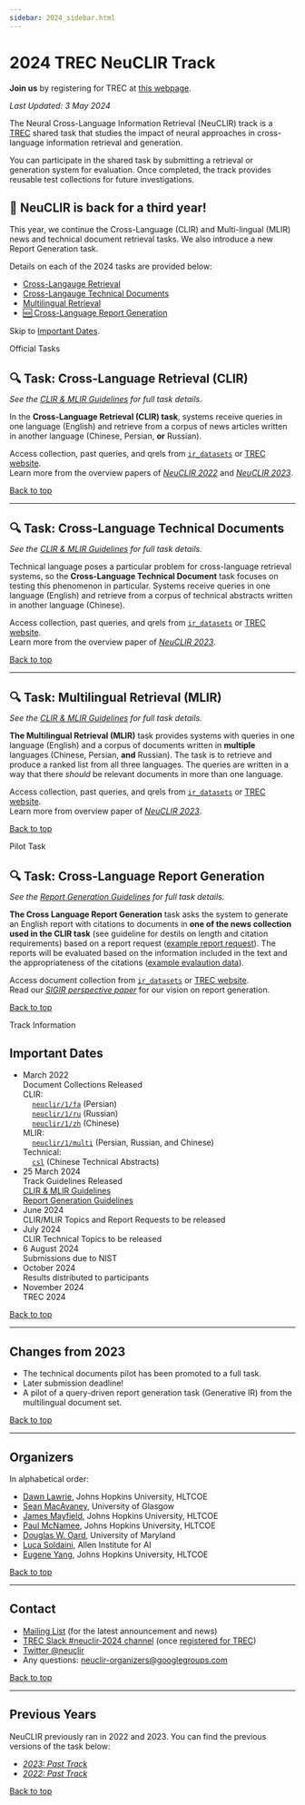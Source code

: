 ```yaml
---
sidebar: 2024_sidebar.html
---
```


# 2024 TREC NeuCLIR Track

<div class='register-banner'>
    <div class='register-banner-items'>
    <b>Join us</b> by registering for TREC at <a href='https://trec.nist.gov/pubs/call2024.html'>this webpage</a>.
    </div>
</div>


*Last Updated: 3 May 2024*

The Neural Cross-Language Information Retrieval (NeuCLIR) track is a [TREC](https://trec.nist.gov/) shared task that
studies the impact of neural approaches in cross-language information retrieval and generation.

You can participate in the shared task by submitting a retrieval or generation system for evaluation. Once completed,
the track provides reusable test collections for future investigations.

## 🎉 NeuCLIR is back for a third year!

This year, we continue the Cross-Language (CLIR) and Multi-lingual (MLIR) news and technical document retrieval tasks.
We also introduce a new Report Generation task.

<!-- Examples of the report generation request and evaluation data can be found
in the [Report Generation](#report-generation-pilot-task) section.  -->

Details on each of the 2024 tasks are provided below:

 - [Cross-Langauge Retrieval](#-task-cross-language-retrieval-clir)
 - [Cross-Langauge Technical Documents](#-task-cross-language-technical-documents)
 - [Multilingual Retrieval](#-task-multilingual-retrieval-mlir)
 - [🆕 Cross-Language Report Generation](#-task-cross-language-report-generation)

<!-- See full guidelines below:
 - [CLIR and MLIR Tasks](https://docs.google.com/document/d/1Vy9538kPvyE3mfIhd-stqULbcRCnS_oe5rP6ykqKA-0/edit?usp=sharing)
 - [Report Generation Task](https://docs.google.com/document/d/1Q4SSwM69kfK2GtYf0N__4eQcsEK0giMky2XG-dPoCYM/edit?usp=sharing) -->

Skip to [Important Dates](#important-dates).

<div class="hr-text">Official Tasks</div>


## 🔍 Task: Cross-Language Retrieval (CLIR)

<p style="margin-top: -0.75em"><em>See the <a href="https://docs.google.com/document/d/1Vy9538kPvyE3mfIhd-stqULbcRCnS_oe5rP6ykqKA-0/edit?usp=sharing">CLIR & MLIR Guidelines</a> for full task details.</em></p>

In the **Cross-Language Retrieval (CLIR) task**, systems receive queries in one language (English) and retrieve from
a corpus of news articles written in another language (Chinese, Persian, **or** Russian).

<!-- TODO: image -->

<!-- TODO: data -->

<div class="alert alert-success" role="alert">
  <div class="text-secondary small">Access collection, past queries, and qrels from <a href="https://ir-datasets.com/neuclir.html#neuclir/1"><code>ir_datasets</code></a> or <a href="https://trec.nist.gov/data/neuclir.html">TREC website</a>. </div>
  <div class="text-secondary small">Learn more from the overview papers of <a href='https://arxiv.org/abs/2304.12367' title='link to '><i aria-hidden="true" class="fas fa-archive">NeuCLIR 2022</i></a> and <a href='https://arxiv.org/abs/2404.08071' title='link to '><i aria-hidden="true" class="fas fa-archive">NeuCLIR 2023</i></a>. </div>
</div>

<span class='navigate_toc'><i class="fas fa-arrow-up right-margin"></i><a href='#' class='navigate_toc'>Back to top</a></span>

-------


## 🔍 Task: Cross-Language Technical Documents

<p style="margin-top: -0.75em"><em>See the <a href="https://docs.google.com/document/d/1Vy9538kPvyE3mfIhd-stqULbcRCnS_oe5rP6ykqKA-0/edit?usp=sharing">CLIR & MLIR Guidelines</a> for full task details.</em></p>

Technical language poses a particular problem for cross-language retrieval systems, so the **Cross-Language Technical Document** task focuses
on testing this phenomenon in particular. Systems receive queries in one language (English) and retrieve from a corpus of technical abstracts
written in another language (Chinese).

<!-- TODO: image -->

<div class="alert alert-success" role="alert">
  <div class="text-secondary small">Access collection, past queries, and qrels from <a href="https://ir-datasets.com/csl.html"><code>ir_datasets</code></a> or <a href="https://trec.nist.gov/data/neuclir2023.html">TREC website</a>. </div>
  <div class="text-secondary small">Learn more from the overview paper of <a href='https://arxiv.org/abs/2404.08071' title='link to '><i aria-hidden="true" class="fas fa-archive">NeuCLIR 2023</i></a>. </div>
</div>

<span class='navigate_toc'><i class="fas fa-arrow-up right-margin"></i><a href='#' class='navigate_toc'>Back to top</a></span>

-------


## 🔍 Task: Multilingual Retrieval (MLIR)

<p style="margin-top: -0.75em"><em>See the <a href="https://docs.google.com/document/d/1Vy9538kPvyE3mfIhd-stqULbcRCnS_oe5rP6ykqKA-0/edit?usp=sharing">CLIR & MLIR Guidelines</a> for full task details.</em></p>

**The Multilingual Retrieval (MLIR)** task provides systems with queries in one language (English) and a corpus of documents written in **multiple**
languages (Chinese, Persian, **and** Russian). The task is to retrieve and produce a ranked list from all three languages. The queries are written
in a way that there *should* be relevant documents in more than one language.

<!-- TODO: image -->

<div class="alert alert-success" role="alert">
  <div class="text-secondary small">Access collection, past queries, and qrels from <a href="https://ir-datasets.com/neuclir.html#neuclir/1/multi"><code>ir_datasets</code></a> or <a href="https://trec.nist.gov/data/neuclir2023.html">TREC website</a>. </div>
  <div class="text-secondary small">Learn more from overview paper of <a href='https://arxiv.org/abs/2404.08071' title='link to '><i aria-hidden="true" class="fas fa-archive">NeuCLIR 2023</i></a>. </div>
</div>

<span class='navigate_toc'><i class="fas fa-arrow-up right-margin"></i><a href='#' class='navigate_toc'>Back to top</a></span>

<div class="hr-text">Pilot Task</div>


## 🔍 Task: Cross-Language Report Generation

<p style="margin-top: -0.75em"><em>See the <a href="https://docs.google.com/document/d/1Q4SSwM69kfK2GtYf0N__4eQcsEK0giMky2XG-dPoCYM/edit?usp=sharing">Report Generation Guidelines</a> for full task details.</em></p>

**The Cross Language Report Generation** task asks the system to generate an English report with citations to documents in **one of the news collection used in the CLIR task** (see guideline for destils on length and citation requirements) 
based on a report request ([example report request](https://neuclir.github.io/assets/data/report-generation-sample.request.zh.jsonl)). 
The reports will be evaluated based on the information included in the text and the appropriateness of the citations ([example evalaution data](https://neuclir.github.io/assets/data/report-generation-sample.evaluation.zh.jsonl)). 

<!-- TODO: image -->

<div class="alert alert-success" role="alert">
  <div class="text-secondary small">Access document collection from <a href="https://ir-datasets.com/neuclir.html#neuclir/1/"><code>ir_datasets</code></a> or <a href="https://trec.nist.gov/data/neuclir2022.html">TREC website</a>. </div>
  <div class="text-secondary small">Read our <a href='https://arxiv.org/abs/2405.00982' title='link to '><i aria-hidden="true" class="fas fa-archive">SIGIR perspective paper</i></a> for our vision on report generation.</div>
</div>


<span class='navigate_toc'><i class="fas fa-arrow-up right-margin"></i><a href='#' class='navigate_toc'>Back to top</a></span>

<div class="hr-text">Track Information</div>

## Important Dates

<ul class="steps steps-vertical mb-4">
  <li class="step-item">
    <div class="h3 m-0">March 2022</div>
    <div class="h3 m-0">Document Collections Released</div>
    <div class="text-secondary small">CLIR: <br><a style="margin-left: 16px;" href="https://ir-datasets.com/neuclir#neuclir/1/fa"><code>neuclir/1/fa</code></a> (Persian)<br><a style="margin-left: 16px;" href="https://ir-datasets.com/neuclir#neuclir/1/ru"><code>neuclir/1/ru</code></a> (Russian)<br><a style="margin-left: 16px;" href="https://ir-datasets.com/neuclir#neuclir/1/zh"><code>neuclir/1/zh</code></a> (Chinese)</div>
    <div class="text-secondary small">MLIR: <br><a style="margin-left: 16px;" href="https://ir-datasets.com/neuclir#neuclir/1/multi"><code>neuclir/1/multi</code></a> (Persian, Russian, and Chinese)</div>
    <div class="text-secondary small">Technical: <br><a style="margin-left: 16px;" href="https://ir-datasets.com/csl.html"><code>csl</code></a> (Chinese Technical Abstracts)</div>
  </li>
  <li class="step-item active">
    <div class="h3 m-0">25 March 2024</div>
    <div class="h3 m-0">Track Guidelines Released</div>
    <div class="text-secondary small"><a href="https://docs.google.com/document/d/1Vy9538kPvyE3mfIhd-stqULbcRCnS_oe5rP6ykqKA-0/edit?usp=sharing">CLIR &amp; MLIR Guidelines</a></div>
    <div class="text-secondary small"><a href="https://docs.google.com/document/d/1Q4SSwM69kfK2GtYf0N__4eQcsEK0giMky2XG-dPoCYM/edit?usp=sharing">Report Generation Guidelines</a></div>
  </li>
  <li class="step-item">
    <div class="h3 m-0">June 2024</div>
    <div class="h3 m-0">CLIR/MLIR Topics and Report Requests to be released</div>
  </li>
  <li class="step-item">
    <div class="h3 m-0">July 2024</div>
    <div class="h3 m-0">CLIR Technical Topics to be released</div>
  </li>
  <li class="step-item">
    <div class="h3 m-0">6 August 2024</div>
    <div class="h3 m-0">Submissions due to NIST</div>
  </li>
  <li class="step-item">
    <div class="h3 m-0">October 2024</div>
    <div class="h3 m-0">Results distributed to participants</div>
  </li>
  <li class="step-item">
    <div class="h3 m-0">November 2024</div>
    <div class="h3 m-0">TREC 2024</div>
  </li>
</ul>

<span class='navigate_toc'><i class="fas fa-arrow-up right-margin"></i><a href='#' class='navigate_toc'>Back to top</a></span>

-------

## Changes from 2023

- The technical documents pilot has been promoted to a full task.
- Later submission deadline!
- A pilot of a query-driven report generation task (Generative IR) from the multilingual document set.

<span class='navigate_toc'><i class="fas fa-arrow-up right-margin"></i><a href='#' class='navigate_toc'>Back to top</a></span>

-------

## Organizers

In alphabetical order:

- [Dawn Lawrie](https://hltcoe.jhu.edu/researcher/dawn-lawrie/), Johns Hopkins University, HLTCOE
- [Sean MacAvaney](https://macavaney.us/), University of Glasgow
- [James Mayfield](https://hltcoe.jhu.edu/researcher/james-mayfield/), Johns Hopkins University, HLTCOE
- [Paul McNamee](https://pmcnamee.net/), Johns Hopkins University, HLTCOE
- [Douglas W. Oard](https://ischool.umd.edu/about/directory/douglas-w-oard), University of Maryland
- [Luca Soldaini](https://soldaini.net), Allen Institute for AI
- [Eugene Yang](https://www.eugene.zone/), Johns Hopkins University, HLTCOE

<span class='navigate_toc'><i class="fas fa-arrow-up right-margin"></i><a href='#' class='navigate_toc'>Back to top</a></span>

-------

## Contact

- [Mailing List](https://groups.google.com/g/neuclir-participants) (for the latest announcement and news)
- [TREC Slack #neuclir-2024 channel](https://trectalk.slack.com/archives/C04RQC3QJKW) (once [registered for TREC](https://trec.nist.gov/pubs/call2024.html))
- [Twitter @neuclir](https://twitter.com/neuclir)
- Any questions: [neuclir-organizers@googlegroups.com](mailto:neuclir-organizers@googlegroups.com)

<span class='navigate_toc'><i class="fas fa-arrow-up right-margin"></i><a href='#' class='navigate_toc'>Back to top</a></span>


-------

## Previous Years

NeuCLIR previously ran in 2022 and 2023. You can find the previous versions of the task below:

- *[2023: Past Track](/2023)*
- *[2022: Past Track](/2022)*

<span class='navigate_toc'><i class="fas fa-arrow-up right-margin"></i><a href='#' class='navigate_toc'>Back to top</a></span>
